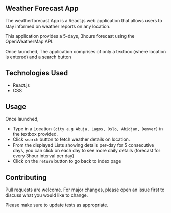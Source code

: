 ## Weather Forecast App
The weatherforecast App is a React.js web application that allows users to stay informed on weather reports on any location. 

This application provides a 5-days, 3hours forecast using the OpenWeatherMap API.

Once launched, The application comprises of only a textbox (where location is entered) and a search button

## Technologies Used
* React.js
* CSS

## Usage
Once launched,
* Type in a Location ```(city e.g Abuja, Lagos, Oslo, Abidjan, Denver)``` in the textbox provided.
* Click ```search``` button to fetch weather details on location.
* From the displayed Lists showing details per-day for 5 consecutive days, you can click on each day to see more daily details (forecast for every 3hour interval per day)
* Click on the ```return``` button to go back to index page


## Contributing
Pull requests are welcome. For major changes, please open an issue first to discuss what you would like to change.

Please make sure to update tests as appropriate.
